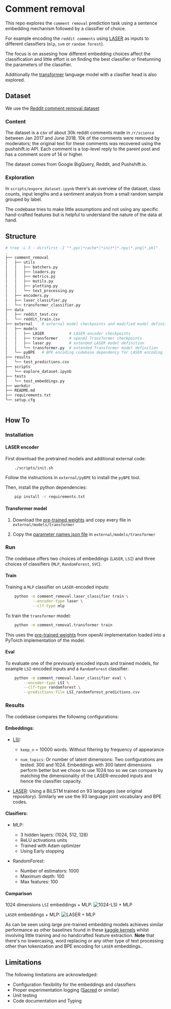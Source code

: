 # Comment removal

This repo explores the `comment removal` prediction task using a
sentence embedding mechanism followed by a classifier of choice.

For example encoding the `reddit comments` using
[LASER](https://github.com/facebookresearch/LASER) as inputs to different
classifiers (`mlp`, `svm` or `random forest`).

The focus is on assesing how different embedding choices affect the
classification and little effort is on finding the best classifier or
finetunning the parameters of the classifier.

Additionally the [transformer]() language model with a clasifier head
is also explored.


## Dataset

We use the [Reddit comment removal dataset](https://www.kaggle.com/areeves87/rscience-popular-comment-removal)

### Content
The dataset is a csv of about 30k reddit comments made in `/r/science`
between Jan 2017 and June 2018. 10k of the comments were removed by
moderators; the original text for these comments was recovered using the pushshift.io API.
Each comment is a top-level reply to the parent post and has a comment score of 14 or higher.

The dataset comes from Google BigQuery, Reddit, and Pushshift.io.

### Exploration

In `scripts/expore_dataset.ipynb` there's an overview of the dataset,
class counts, input lengths and a sentiment analysis from a small random sample
grouped by label.

The codebase tries to make little assumptions and not using any specific
hand-crafted features but is helpful to understand the nature
of the data at hand.

## Structure

```bash
# tree -L 3 --dirsfirst -I "*.pyc|*cache*|*init*|*.npy|*.png|*.pkl"
.
├── comment_removal
│   ├── utils
│   │   ├── batchers.py
│   │   ├── loaders.py
│   │   ├── metrics.py
│   │   ├── mutils.py
│   │   ├── plotting.py
│   │   └── text_processing.py
│   ├── encoders.py
│   ├── laser_classifier.py
│   └── transformer_classifier.py
├── data
│   ├── reddit_test.csv
│   └── reddit_train.csv
├── external    # external model checkpoints and modified model definitions
│   ├── models
│   │   ├── LASER           # LASER encoder checkpoints
│   │   ├── transformer     # openAI Transformer checkpoints
│   │   ├── laser.py        # extended LASER model definition
│   │   └── transformer.py  # extended Transformer model definition
│   └── pyBPE   # BPE encoding codebase dependency for LASER encoding
├── results
│   └── test_predictions.csv
├── scripts
│   └── explore_dataset.ipynb
├── tests
│   └── test_embeddings.py
├── workdir
├── README.md
├── requirements.txt
└── setup.cfg



```

## How To


### Installation

#### LASER encoder
First download the pretrained models and additional external code:
```bash
    ./scripts/init.sh
```

Follow the instructions in `external/pyBPE` to install the `pyBPE` tool.

Then, install the python dependencies:
```bash
    pip install -r requirements.txt
```

#### Transformer model

1. Download the [pre-trained weights](https://github.com/openai/finetune-transformer-lm/tree/master/model)
and copy every file in `external/models/transformer`

2. Copy the [parameter names json file](https://github.com/huggingface/pytorch-openai-transformer-lm/blob/master/parameters_names.json) in `external/models/transformer`

### Run

The codebase offers two choices of embeddings (`LASER`, `LSI`) and three
choices of classifiers (`MLP`, `RandomForest`, `SVC`).

#### Train

Training a `MLP` classifier on `LASER`-encoded inputs:

```bash
    python -m comment_removal.laser_classifier train \
            --encoder-type laser \
            --clf-type mlp
```

To train the `transformer` model:
```bash
    python -m comment_removal.transformer train
```
This uses the [pre-trained weights](https://github.com/openai/finetune-transformer-lm/tree/master/model)
from openAI implementation loaded into a PyTorch implementation of the model.

#### Eval

To evaluate one of the previously encoded inputs and trained models,
for example `LSI`-encoded inputs and a `Randomforest` classifier:

```bash
    python -m comment_removal.laser_classifier eval \
        --encoder-type LSI \
        --clf-type randomforest \
        --predictions-file LSI_randomforest_predictions.csv
```


### Results

The codebase compares the following configurations:

#### Embeddings:

* [LSI](https://en.wikipedia.org/wiki/Latent_semantic_indexing):
    - `keep_n` = 10000 words. Without filtering by frequency of appearance

    - `num_topics`: Or number of latent dimensions:
      Two configurations are tested: 300 and 1024.
      Embeddings with 300 latent dimensions perform better but we chose to use
      1024 too so we can compare by matching the dimensionality of the LASER-encoded
      inputs and hence the classifier capacity.


* [LASER](https://github.com/facebookresearch/LASER):
    Using a BiLSTM trained on 93 langauges (see original repository).
    Similarly we use the 93 language joint vocabulary and BPE codes.


#### Clasifiers:

* MLP:
    - 3 hidden layers: (1024, 512, 128)
    - ReLU activations units
    - Trained with Adam optimizer
    - Using Early stopping

* RandomForest:
    - Number of estimators: 1000
    - Maximum depth: 100
    - Max features: 100

#### Comparison
1024 dimensions `LSI` embeddings + MLP:
![1024-LSI + MLP](results/LSI-1024_mlp_roc.png)

`LASER` embeddings + MLP:
![LASER + MLP](results/laser_mlp_roc.png)

As can be seen using large pre-trained embedding models achieves similar performance as
other baselines found in these
[kaggle kernels](https://www.kaggle.com/areeves87/rscience-popular-comment-removal/kernels)
whilst involving little training and no handcrafted feature extraction.
**Note** that there's no lowercasing, word replacing or any other
type of text processing other than tokenization and BPE encoding for `LASER` embeddings..


## Limitations

The following limitations are acknowledged:

- Configuration flexibility for the embeddings and classifiers
- Proper experimentation logging ([Sacred](https://github.com/IDSIA/sacred) or similar)
- Unit testing
- Code documentation and Typing
